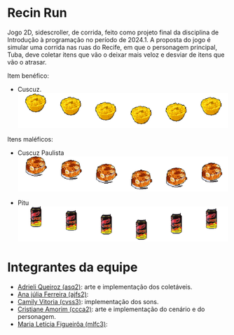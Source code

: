 # Recin Run
Jogo 2D, sidescroller, de corrida, feito como projeto final da disciplina de Introdução à programação no período de 2024.1. A proposta do jogo é simular uma corrida nas ruas do Recife, em que o personagem principal, Tuba, deve coletar itens que vão o deixar mais veloz e desviar de itens que vão o atrasar.

Item benéfico: 
- Cuscuz.
![Cuscuz](https://github.com/CrisCCAmorim/ProjetoFinal-IP/blob/main/imagens/coletaveis/cuscuz_animacao.png?raw=true)

Itens maléficos: 
- Cuscuz Paulista
![Cuscuz Paulista](https://github.com/CrisCCAmorim/ProjetoFinal-IP/blob/main/imagens/coletaveis/cuscuzpaulista_animacao.png?raw=true)

- Pitu
![Pitu](https://github.com/CrisCCAmorim/ProjetoFinal-IP/blob/main/imagens/coletaveis/pitu_animacao.png?raw=true)

# Integrantes da equipe
- [Adrieli Queiroz (asq2)](https://github.com/adriqueirozz): arte e implementação dos coletáveis.
- [Ana júlia Ferreira (ajfs2)](https://github.com/jujubsfs): 
- [Camily Vitoria (cvss3)](https://github.com/CamilySaraiva): implementação dos sons.
- [Cristiane Amorim (ccca2)](https://github.com/CrisCCAmorim): arte e implementação do cenário e do personagem.
- [Maria Letícia Figueirôa (mlfc3)](https://github.com/LetsSI):

